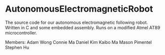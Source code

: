 AutonomousElectromagneticRobot
==============================

The source code for our autonomous electromagnetic following robot.
Written in C and some embedded assembly.
Runs on a modified Atmel AT89 microcontroller.

Members:
Adam Wong
Connie Ma
Daniel Kim
Kaibo Ma
Mason Pimentel
Stephen Hu
